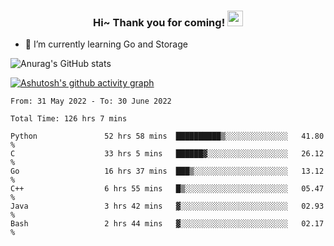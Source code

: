 <h3 align="center">
    Hi~ Thank you for coming!
    <img src="https://media.giphy.com/media/hvRJCLFzcasrR4ia7z/giphy.gif" width="25px">
</h3>

<!--
**pineapple-man/pineapple-man** is a ✨ _special_ ✨ repository because its `README.md` (this file) appears on your GitHub profile.

Here are some ideas to get you started:
- 🔭 I’m currently working on ...
- 🤔 I’m looking for help with ...
- 💬 Ask me about ...
- 📫 How to reach me: ...
- 😄 Pronouns: ...
- ⚡ Fun fact: 
- 👯 I’m looking to collaborate on kubernetes
-->
- 🌱 I’m currently learning Go and Storage


![Anurag's GitHub stats](https://github-readme-stats.vercel.app/api?username=pineapple-man&show_icons=true&theme=radical)


[![Ashutosh's github activity graph](https://activity-graph.herokuapp.com/graph?username=pineapple-man&bg_color=fffff0&color=708090&line=24292e&point=24292e&area=true&hide_border=true)](https://github.com/ashutosh00710/github-readme-activity-graph)

<!--START_SECTION:waka-->

```text
From: 31 May 2022 - To: 30 June 2022

Total Time: 126 hrs 7 mins

Python               52 hrs 58 mins  ██████████▒░░░░░░░░░░░░░░   41.80 %
C                    33 hrs 5 mins   ██████▓░░░░░░░░░░░░░░░░░░   26.12 %
Go                   16 hrs 37 mins  ███▒░░░░░░░░░░░░░░░░░░░░░   13.12 %
C++                  6 hrs 55 mins   █▒░░░░░░░░░░░░░░░░░░░░░░░   05.47 %
Java                 3 hrs 42 mins   ▓░░░░░░░░░░░░░░░░░░░░░░░░   02.93 %
Bash                 2 hrs 44 mins   ▓░░░░░░░░░░░░░░░░░░░░░░░░   02.17 %
```

<!--END_SECTION:waka-->
